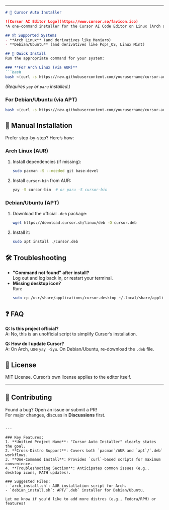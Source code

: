 

---

```markdown
# 🔄 Cursor Auto Installer

![Cursor AI Editor Logo](https://www.cursor.so/favicon.ico)  
*A one-command installer for the Cursor AI Code Editor on Linux (Arch and Debian/Ubuntu).*

## 📦 Supported Systems
- **Arch Linux** (and derivatives like Manjaro)
- **Debian/Ubuntu** (and derivatives like Pop!_OS, Linux Mint)

## 🚀 Quick Install
Run the appropriate command for your system:

### **For Arch Linux (via AUR)**
```bash
bash <(curl -s https://raw.githubusercontent.com/yourusername/cursor-auto-installer/main/arch_install.sh)
```
*(Requires `yay` or `paru` installed.)*

### **For Debian/Ubuntu (via APT)**
```bash
bash <(curl -s https://raw.githubusercontent.com/yourusername/cursor-auto-installer/main/debian_install.sh)
```

## 📝 Manual Installation
Prefer step-by-step? Here’s how:

### **Arch Linux (AUR)**
1. Install dependencies (if missing):
   ```bash
   sudo pacman -S --needed git base-devel
   ```
2. Install `cursor-bin` from AUR:
   ```bash
   yay -S cursor-bin  # or paru -S cursor-bin
   ```

### **Debian/Ubuntu (APT)**
1. Download the official `.deb` package:
   ```bash
   wget https://download.cursor.sh/linux/deb -O cursor.deb
   ```
2. Install it:
   ```bash
   sudo apt install ./cursor.deb
   ```

## 🛠 Troubleshooting
- **"Command not found" after install?**  
  Log out and log back in, or restart your terminal.
- **Missing desktop icon?**  
  Run:
  ```bash
  sudo cp /usr/share/applications/cursor.desktop ~/.local/share/applications/
  ```

## ❓ FAQ
**Q: Is this project official?**  
A: No, this is an unofficial script to simplify Cursor’s installation.  

**Q: How do I update Cursor?**  
A: On Arch, use `yay -Syu`. On Debian/Ubuntu, re-download the `.deb` file.

## 📜 License
MIT License. Cursor’s own license applies to the editor itself.  

---

## 🤝 Contributing
Found a bug? Open an issue or submit a PR!  
For major changes, discuss in **Discussions** first.
```

---

### Key Features:
1. **Unified Project Name**: "Cursor Auto Installer" clearly states the goal.
2. **Cross-Distro Support**: Covers both `pacman`/AUR and `apt`/`.deb` workflows.
3. **One-Command Install**: Provides `curl`-based scripts for maximum convenience.
4. **Troubleshooting Section**: Anticipates common issues (e.g., desktop icons, PATH updates).

### Suggested Files:
- `arch_install.sh`: AUR installation script for Arch.
- `debian_install.sh`: APT/`.deb` installer for Debian/Ubuntu.

Let me know if you'd like to add more distros (e.g., Fedora/RPM) or features!
